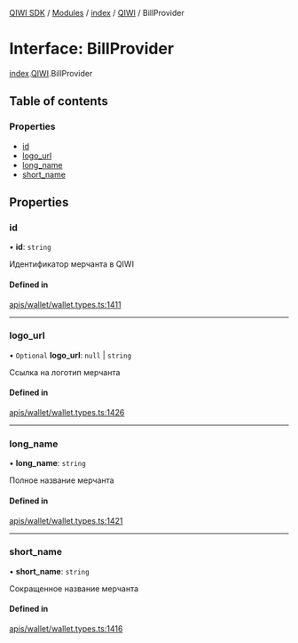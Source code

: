 [QIWI SDK](../README.md) / [Modules](../modules.md) / [index](../modules/index.md) / [QIWI](../modules/index.QIWI.md) / BillProvider

# Interface: BillProvider

[index](../modules/index.md).[QIWI](../modules/index.QIWI.md).BillProvider

## Table of contents

### Properties

- [id](index.QIWI.BillProvider.md#id)
- [logo\_url](index.QIWI.BillProvider.md#logo_url)
- [long\_name](index.QIWI.BillProvider.md#long_name)
- [short\_name](index.QIWI.BillProvider.md#short_name)

## Properties

### id

• **id**: `string`

Идентификатор мерчанта в QIWI

#### Defined in

[apis/wallet/wallet.types.ts:1411](https://github.com/AlexXanderGrib/node-qiwi-sdk/blob/05e2fb8/src/apis/wallet/wallet.types.ts#L1411)

___

### logo\_url

• `Optional` **logo\_url**: ``null`` \| `string`

Ссылка на логотип мерчанта

#### Defined in

[apis/wallet/wallet.types.ts:1426](https://github.com/AlexXanderGrib/node-qiwi-sdk/blob/05e2fb8/src/apis/wallet/wallet.types.ts#L1426)

___

### long\_name

• **long\_name**: `string`

Полное название мерчанта

#### Defined in

[apis/wallet/wallet.types.ts:1421](https://github.com/AlexXanderGrib/node-qiwi-sdk/blob/05e2fb8/src/apis/wallet/wallet.types.ts#L1421)

___

### short\_name

• **short\_name**: `string`

Сокращенное название мерчанта

#### Defined in

[apis/wallet/wallet.types.ts:1416](https://github.com/AlexXanderGrib/node-qiwi-sdk/blob/05e2fb8/src/apis/wallet/wallet.types.ts#L1416)
